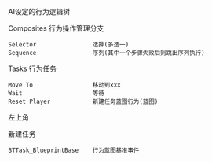 AI设定的行为逻辑树

Composites 行为操作管理分支
    
    Selector                选择(多选一)
    Sequence                序列(其中一个步骤失败后则跳出序列执行)

Tasks 行为任务

    Move To                 移动到xxx
    Wait                    等待
    Reset Player            新建任务蓝图行为(蓝图)
    
左上角

新建任务

    BTTask_BlueprintBase    行为蓝图基准事件